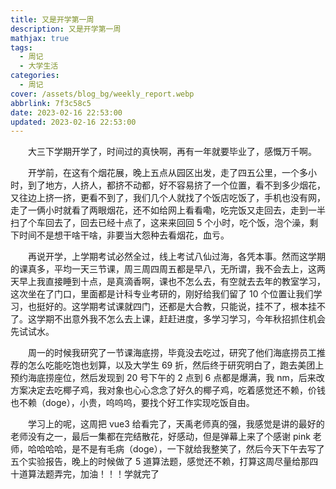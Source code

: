 ```yaml
---
title: 又是开学第一周
description: 又是开学第一周
mathjax: true
tags:
  - 周记
  - 大学生活
categories:
  - 周记
cover: /assets/blog_bg/weekly_report.webp
abbrlink: 7f3c58c5
date: 2023-02-16 22:53:00
updated: 2023-02-16 22:53:00
---
```


&emsp;&emsp;大三下学期开学了，时间过的真快啊，再有一年就要毕业了，感慨万千啊。

&emsp;&emsp;开学前，在这有个烟花展，晚上五点从园区出发，走了四五公里，一个多小时，到了地方，人挤人，都挤不动都，好不容易挤了一个位置，看不到多少烟花，又往边上挤一挤，更看不到了，我们几个人就找了个饭店吃饭了，手机也没有网，走了一俩小时就看了两眼烟花，还不如给网上看看嘞，吃完饭又走回去，走到一半扫了个车回去了，回去已经十点了，这来来回回 5 个小时，吃个饭，泡个澡，剩下时间不是想干啥干啥，非要当大怨种去看烟花，血亏。

&emsp;&emsp;再说开学，上学期考试必然全过，线上考试八仙过海，各凭本事。然而这学期的课真多，平均一天三节课，周三周四周五都是早八，无所谓，我不会去上，这两天早上我直接睡到十点，是真滴香啊，课也不怎么去，有空就去去年的教室学习，这次坐在了门口，里面都是计科专业考研的，刚好给我们留了 10 个位置让我们学习，也挺好的。这学期考试课就四门，还都是大合教，只能说，挂不了，根本挂不了。这学期不出意外我不怎么去上课，赶赶进度，多学习学习，今年秋招抓住机会先试试水。

&emsp;&emsp;周一的时候我研究了一节课海底捞，毕竟没去吃过，研究了他们海底捞员工推荐的怎么吃能吃饱也划算，以及大学生 69 折，然后终于研究明白了，跑去美团上预约海底捞座位，然后发现到 20 号下午的 2 点到 6 点都是爆满，我 nm，后来改方案决定去吃椰子鸡，我对象也心心念念了好久的椰子鸡，吃着感觉还不赖，价钱也不赖（doge），小贵，呜呜呜，要找个好工作实现吃饭自由。

&emsp;&emsp;学习上的呢，这周把 vue3 给看完了，天禹老师真的强，我感觉是讲的最好的老师没有之一，最后一集都在完结散花，好感动，但是弹幕上来了个感谢 pink 老师，哈哈哈哈，是不是有毛病（doge），一下就给我整笑了，然后今天下午去写了五个实验报告，晚上的时候做了 5 道算法题，感觉还不赖，打算这周尽量给那四十道算法题弄完，加油！！！学就完了
